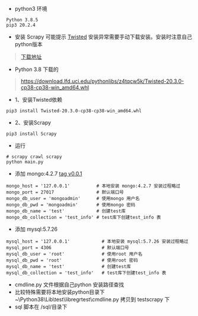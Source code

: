* python3 环境

~~~~~
Python 3.8.5
pip3 20.2.4
~~~~~

* 安装 Scrapy 可能提示 [Twisted](https://download.lfd.uci.edu/pythonlibs/z4tqcw5k/Twisted-20.3.0-cp38-cp38-win_amd64.whl) 安装异常需要手动下载安装。安装时注意自己python版本

> [下载地址](https://www.lfd.uci.edu/~gohlke/pythonlibs/#twisted)
* Python 3.8 下载的
> https://download.lfd.uci.edu/pythonlibs/z4tqcw5k/Twisted-20.3.0-cp38-cp38-win_amd64.whl

* 1、安装Twisted依赖
~~~~~
pip3 install Twisted-20.3.0-cp38-cp38-win_amd64.whl
~~~~~
* 2、安装Scrapy
~~~~~
pip3 install Scrapy
~~~~~

* 运行

~~~~
# scrapy crawl scrapy
python main.py
~~~~~

* 添加 mongo:4.2.7 [tag v0.0.1](https://github.com/yanxianhe/scrapy/tree/v0.0.1)

~~~~~
mongo_host = '127.0.0.1'          # 本地安装 mongo:4.2.7 安装过程略过
mongo_port = 27017                # 默认端口号
mongo_db_user = 'mongoadmin'      # 使用mongo 用户名
mongo_db_pwd = 'mongoadmin'       # 使用mongo 密码
mongo_db_name = 'test'            # 创建test库
mongo_db_collection = 'test_info' # test库下创建test_info 表
~~~~~

* 添加 mysql:5.7.26

~~~~~
mysql_host = '127.0.0.1'            # 本地安装 mysql:5.7.26 安装过程略过
mysql_port = 4306                   # 默认端口号
mysql_db_user = 'root'              # 使用root 用户名
mysql_db_pwd = 'root'               # 使用root 密码
mysql_db_name = 'test'              # 创建test库
mysql_db_collection = 'test_info'   # test库下创建test_info 表
~~~~~ 

* cmdline.py 文件根据自己python 安装路径查找
* 比较特殊需要将本地安装python目录下 ~\Python38\Lib\test\libregrtest\cmdline.py 拷贝到 testscrapy 下
* sql 脚本在 /sql/目录下
